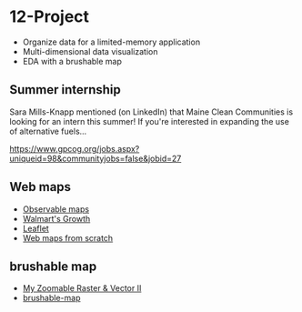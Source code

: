 
# 12-Project

* Organize data for a limited-memory application
* Multi-dimensional data visualization
* EDA with a brushable map

## Summer internship

Sara Mills-Knapp mentioned (on LinkedIn) that Maine Clean Communities is looking for an intern this summer! If you're interested in expanding the use of alternative fuels...

https://www.gpcog.org/jobs.aspx?uniqueid=98&communityjobs=false&jobid=27

## Web maps

* [Observable maps](https://observablehq.com/collection/@observablehq/maps)
* [Walmart's Growth](https://observablehq.com/@mbostock/walmarts-growth)
* [Leaflet](https://observablehq.com/@tmcw/leaflet)
* [Web maps from scratch](https://observablehq.com/@mourner/simple-web-map)

## brushable map

* [My Zoomable Raster & Vector II](https://observablehq.com/d/88a8d31c7bc2f92d)
* [brushable-map](notebooks/brushable-map.ipynb)
